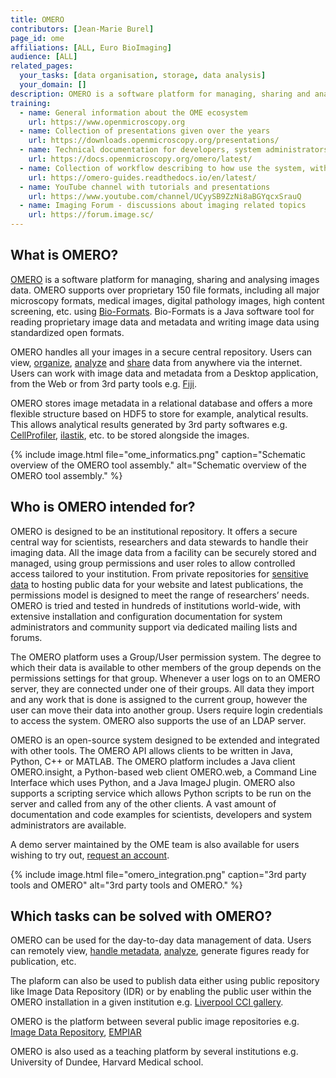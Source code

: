 ```yaml
---
title: OMERO
contributors: [Jean-Marie Burel] 
page_id: ome
affiliations: [ALL, Euro BioImaging]
audience: [ALL]
related_pages: 
  your_tasks: [data organisation, storage, data analysis]
  your_domain: []
description: OMERO is a software platform for managing, sharing and analysing images data.
training:
  - name: General information about the OME ecosystem 
    url: https://www.openmicroscopy.org
  - name: Collection of presentations given over the years
    url: https://downloads.openmicroscopy.org/presentations/
  - name: Technical documentation for developers, system administrators
    url: https://docs.openmicroscopy.org/omero/latest/
  - name: Collection of workflow describing to how use the system, with links to scripts and notebooks
    url: https://omero-guides.readthedocs.io/en/latest/
  - name: YouTube channel with tutorials and presentations
    url: https://www.youtube.com/channel/UCyySB9ZzNi8aBGYqcxSrauQ
  - name: Imaging Forum - discussions about imaging related topics
    url: https://forum.image.sc/
---
```


## What is OMERO?

[OMERO](https://www.openmicroscopy.org/omero/) is a software platform for managing, sharing and analysing images data. OMERO supports over proprietary 150 file formats, including all major microscopy formats, medical images, digital pathology images, high content screening, etc. using [Bio-Formats](https://www.openmicroscopy.org/bio-formats/). Bio-Formats is a Java software tool for reading proprietary image data and metadata and writing image data using standardized open formats.

OMERO handles all your images in a secure central repository. Users can view, [organize](data_organisation), [analyze](analysing) and [share](sharing) data from anywhere via the internet. Users can work with image data and metadata from a Desktop application, from the Web or from 3rd party tools e.g. [Fiji](https://fiji.sc/).

OMERO stores image metadata in a relational database and offers a more flexible structure based on HDF5 to store for example, analytical results. This allows analytical results generated by 3rd party softwares e.g. [CellProfiler](https://cellprofiler.org/), [ilastik](https://www.ilastik.org/), etc. to be stored alongside the images.


{% include image.html file="ome_informatics.png" caption="Schematic overview of the OMERO tool assembly." alt="Schematic overview of the OMERO tool assembly." %}

## Who is OMERO intended for?

OMERO is designed to be an institutional repository. It offers a secure central way for scientists, researchers and data stewards to handle their imaging data. All the image data from a facility can be securely stored and managed, using group permissions and user roles to allow controlled access tailored to your institution. From private repositories for [sensitive data](sensitive_data) to hosting public data for your website and latest publications, the permissions model is designed to meet the range of researchers’ needs. OMERO is tried and tested in hundreds of institutions world-wide, with extensive installation and configuration documentation for system administrators and community support via dedicated mailing lists and forums.

The OMERO platform uses a Group/User permission system. ​​The degree to which their data is available to other members of the group depends on the permissions settings for that group. Whenever a user logs on to an OMERO server, they are connected under one of their groups. All data they import and any work that is done is assigned to the current group, however the user can move their data into another group. Users require login credentials to access the system. OMERO also supports the use of an LDAP server.

OMERO is an open-source system designed to be extended and integrated with other tools. The OMERO API allows clients to be written in Java, Python, C++ or MATLAB. The OMERO platform includes a Java client OMERO.insight, a Python-based web client OMERO.web, a Command Line Interface which uses Python, and a Java ImageJ plugin. OMERO also supports a scripting service which allows Python scripts to be run on the server and called from any of the other clients. A vast amount of documentation and code examples for scientists, developers and system administrators are available.

A demo server maintained by the OME team is also available for users wishing to try out, [request an account](https://www.openmicroscopy.org/explore/).


{% include image.html file="omero_integration.png" caption="3rd party tools and OMERO" alt="3rd party tools and OMERO." %}

## Which tasks can be solved with OMERO?

OMERO can be used for the day-to-day data management of data. Users can remotely view, [handle metadata](metadata_management), [analyze](data_analysis), generate figures ready for publication, etc.

The plaform can also be used to publish data either using public repository like Image Data Repository (IDR) or by enabling the public user within the OMERO installation in a given institution e.g. [Liverpool CCI gallery](https://cci02.liv.ac.uk/gallery/).

OMERO is the platform between several public image repositories e.g. [Image Data Repository](http://idr.openmicroscopy.org/), [EMPIAR](https://www.ebi.ac.uk/empiar/)

OMERO is also used as a teaching platform by several institutions e.g. University of Dundee, Harvard Medical school.
